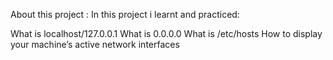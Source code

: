 About this project :
In this project i learnt and practiced:

What is localhost/127.0.0.1
What is 0.0.0.0
What is /etc/hosts
How to display your machine’s active network interfaces
